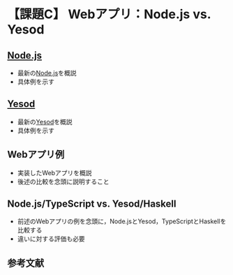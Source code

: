 # 【課題C】 Webアプリ：Node.js vs. Yesod

## [Node.js](https://nodejs.org/ja)

* 最新の[Node.js](https://nodejs.org/ja)を概説
* 具体例を示す

## [Yesod](https://www.yesodweb.com/)

* 最新の[Yesod](https://www.yesodweb.com/)を概説
* 具体例を示す

## Webアプリ例

* 実装したWebアプリを概説
* 後述の比較を念頭に説明すること

## Node.js/TypeScript vs. Yesod/Haskell

* 前述のWebアプリの例を念頭に，Node.jsとYesod，TypeScriptとHaskellを比較する
* 違いに対する評価も必要

## 参考文献
